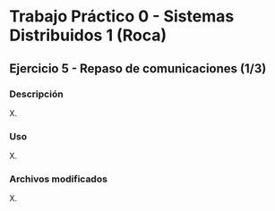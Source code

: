 # Trabajo Práctico 0 - Sistemas Distribuidos 1 (Roca)

## Ejercicio 5 - Repaso de comunicaciones (1/3)

### Descripción

X.

### Uso

X.

### Archivos modificados

X.
